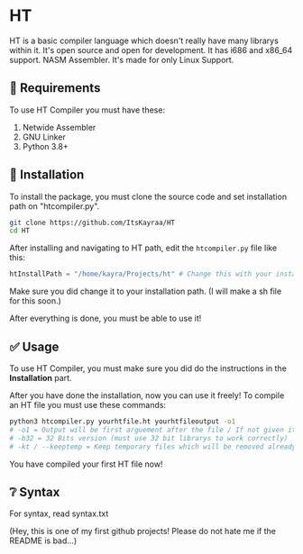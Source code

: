 # HT
HT is a basic compiler language which doesn't really have many librarys within it. It's open source and open for development. It has i686 and x86_64 support. NASM Assembler. It's made for only Linux Support.

## 📂 Requirements

To use HT Compiler you must have these:

1) Netwide Assembler
2) GNU Linker
3) Python 3.8+

## 📁 Installation

To install the package, you must clone the source code and set installation path on "htcompiler.py".

```bash
git clone https://github.com/ItsKayraa/HT
cd HT
```

After installing and navigating to HT path, edit the `htcompiler.py` file like this:

```python
htInstallPath = "/home/kayra/Projects/ht" # Change this with your installation path!!!
```

Make sure you did change it to your installation path. (I will make a sh file for this soon.)

After everything is done, you must be able to use it!

## ✅ Usage

To use HT Compiler, you must make sure you did do the instructions in the **Installation** part.

After you have done the installation, now you can use it freely! To compile an HT file you must use these commands:

```bash
python3 htcompiler.py yourhtfile.ht yourhtfileoutput -o1
# -o1 = Output will be first arguement after the file / If not given it will be file.removesuffix(".ht")
# -b32 = 32 Bits version (must use 32 bit librarys to work correctly)
# -kt / --keeptemp = Keep temporary files which will be removed already.
```

You have compiled your first HT file now!

## ❔ Syntax

For syntax, read syntax.txt

(Hey, this is one of my first github projects! Please do not hate me if the README is bad...)
